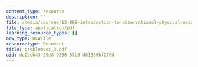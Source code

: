 ```yaml
---
content_type: resource
description: ''
file: /media/courses/12-808-introduction-to-observational-physical-oceanography-fall-2004/de2beb4329e8958657b5d81886bf270d_problemset_3.pdf
file_type: application/pdf
learning_resource_types: []
ocw_type: OCWFile
resourcetype: Document
title: problemset_3.pdf
uid: de2beb43-29e8-9586-57b5-d81886bf270d
---
```

